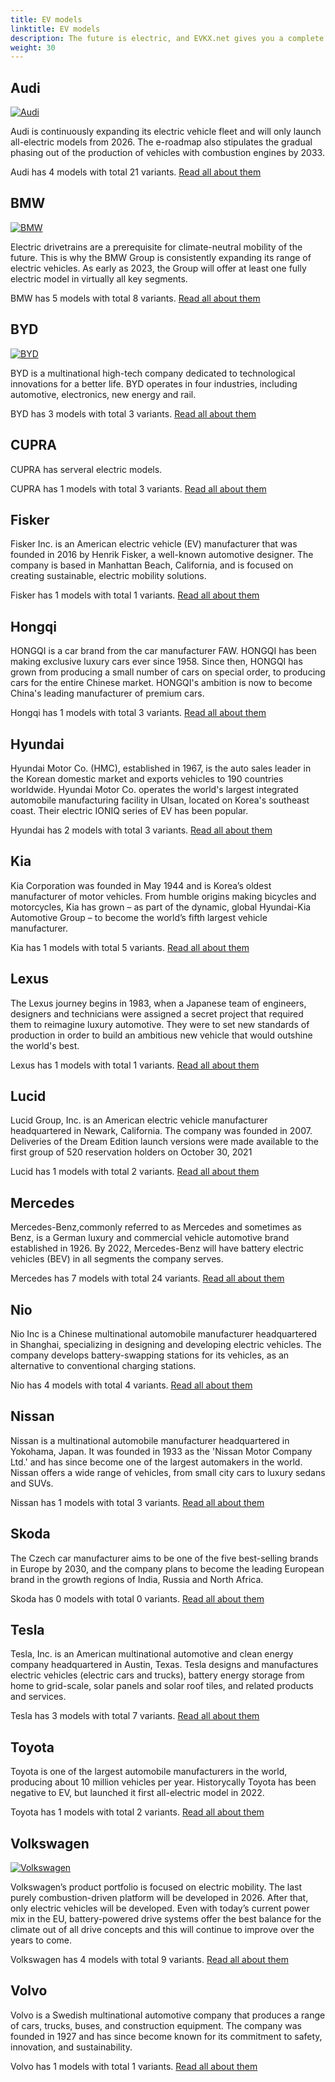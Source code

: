 ```yaml
---
title: EV models
linktitle: EV models
description: The future is electric, and EVKX.net gives you a complete overview of the EV market's brands, models, and variants.
weight: 30
---
```

## Audi

[![Audi](https://media.evkx.net/multimedia/models/audi/brandevs_st.jpg)](audi/)

Audi is continuously expanding its electric vehicle fleet and will only launch all-electric models from 2026. The e-roadmap also stipulates the gradual phasing out of the production of vehicles with combustion engines by 2033. 

Audi has 4 models with total 21 variants. [Read all about them](audi/)

## BMW

[![BMW](https://media.evkx.net/multimedia/models/bmw/brandevs_st.jpg)](bmw/)

Electric drivetrains are a prerequisite for climate-neutral mobility of the future. This is why the BMW Group is consistently expanding its range of electric vehicles. As early as 2023, the Group will offer at least one fully electric model in virtually all key segments. 

BMW has 5 models with total 8 variants. [Read all about them](bmw/)

## BYD

[![BYD](https://media.evkx.net/multimedia/models/byd/brandevs_st.jpg)](byd/)

BYD is a multinational high-tech company dedicated to technological innovations for a better life. BYD operates in four industries, including automotive, electronics, new energy and rail. 

BYD has 3 models with total 3 variants. [Read all about them](byd/)

## CUPRA

CUPRA has serveral electric models. 

CUPRA has 1 models with total 3 variants. [Read all about them](cupra/)

## Fisker

Fisker Inc. is an American electric vehicle (EV) manufacturer that was founded in 2016 by Henrik Fisker, a well-known automotive designer. The company is based in Manhattan Beach, California, and is focused on creating sustainable, electric mobility solutions.

Fisker has 1 models with total 1 variants. [Read all about them](fisker/)

## Hongqi

HONGQI is a car brand from the car manufacturer FAW. HONGQI has been making exclusive luxury cars ever since 1958. Since then, HONGQI has grown from producing a small number of cars on special order, to producing cars for the entire Chinese market. HONGQI's ambition is now to become China's leading manufacturer of premium cars. 

Hongqi has 1 models with total 3 variants. [Read all about them](hongqi/)

## Hyundai

Hyundai Motor Co. (HMC), established in 1967, is the auto sales leader in the Korean domestic market and exports vehicles to 190 countries worldwide. Hyundai Motor Co. operates the world's largest integrated automobile manufacturing facility in Ulsan, located on Korea's southeast coast. Their electric IONIQ series of EV has been popular.  

Hyundai has 2 models with total 3 variants. [Read all about them](hyundai/)

## Kia

Kia Corporation was founded in May 1944 and is Korea’s oldest manufacturer of motor vehicles. From humble origins making bicycles and motorcycles, Kia has grown – as part of the dynamic, global Hyundai-Kia Automotive Group – to become the world’s fifth largest vehicle manufacturer.  

Kia has 1 models with total 5 variants. [Read all about them](kia/)

## Lexus

The Lexus journey begins in 1983, when a Japanese team of engineers, designers and technicians were assigned a secret project that required them to reimagine luxury automotive. They were to set new standards of production in order to build an ambitious new vehicle that would outshine the world's best.  

Lexus has 1 models with total 1 variants. [Read all about them](lexus/)

## Lucid

Lucid Group, Inc. is an American electric vehicle manufacturer headquartered in Newark, California. The company was founded in 2007. Deliveries of the Dream Edition launch versions were made available to the first group of 520 reservation holders on October 30, 2021  

Lucid has 1 models with total 2 variants. [Read all about them](lucid/)

## Mercedes

Mercedes-Benz,commonly referred to as Mercedes and sometimes as Benz, is a German luxury and commercial vehicle automotive brand established in 1926. By 2022, Mercedes-Benz will have battery electric vehicles (BEV) in all segments the company serves. 

Mercedes has 7 models with total 24 variants. [Read all about them](mercedes/)

## Nio

Nio Inc  is a Chinese multinational automobile manufacturer headquartered in Shanghai, specializing in designing and developing electric vehicles. The company develops battery-swapping stations for its vehicles, as an alternative to conventional charging stations. 

Nio has 4 models with total 4 variants. [Read all about them](nio/)

## Nissan

Nissan is a multinational automobile manufacturer headquartered in Yokohama, Japan. It was founded in 1933 as the 'Nissan Motor Company Ltd.' and has since become one of the largest automakers in the world. Nissan offers a wide range of vehicles, from small city cars to luxury sedans and SUVs. 

Nissan has 1 models with total 3 variants. [Read all about them](nissan/)

## Skoda

The Czech car manufacturer aims to be one of the five best-selling brands in Europe by 2030, and the company plans to become the leading European brand in the growth regions of India, Russia and North Africa. 

Skoda has 0 models with total 0 variants. [Read all about them](skoda/)

## Tesla

Tesla, Inc. is an American multinational automotive and clean energy company headquartered in Austin, Texas. Tesla designs and manufactures electric vehicles (electric cars and trucks), battery energy storage from home to grid-scale, solar panels and solar roof tiles, and related products and services. 

Tesla has 3 models with total 7 variants. [Read all about them](tesla/)

## Toyota

Toyota is one of the largest automobile manufacturers in the world, producing about 10 million vehicles per year. Historycally Toyota has been negative to EV, but launched it first all-electric model in 2022. 

Toyota has 1 models with total 2 variants. [Read all about them](toyota/)

## Volkswagen

[![Volkswagen](https://media.evkx.net/multimedia/models/volkswagen/brandevs_st.jpg)](volkswagen/)

Volkswagen’s product portfolio is focused on electric mobility. The last purely combustion-driven platform will be developed in 2026. After that, only electric vehicles will be developed. Even with today’s current power mix in the EU, battery-powered drive systems offer the best balance for the climate out of all drive concepts and this will continue to improve over the years to come. 

Volkswagen has 4 models with total 9 variants. [Read all about them](volkswagen/)

## Volvo

Volvo is a Swedish multinational automotive company that produces a range of cars, trucks, buses, and construction equipment. The company was founded in 1927 and has since become known for its commitment to safety, innovation, and sustainability.

Volvo has 1 models with total 1 variants. [Read all about them](volvo/)




